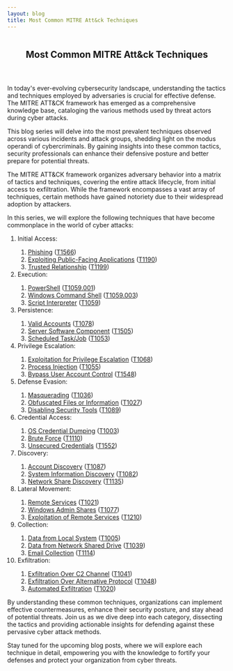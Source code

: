 ```yaml
---
layout: blog
title: Most Common MITRE Att&ck Techniques
---
```



<div id="main" class="s-content__main large-8 column">
<article class="entry">

<header class="entry__header">

<h2 class="entry__title h1">
    Most Common MITRE Att&ck Techniques
</h2>        
</header>

<div class="entry__content">
<p>In today's ever-evolving cybersecurity landscape, understanding the tactics and techniques employed by adversaries is crucial for effective defense. The MITRE ATT&CK framework has emerged as a comprehensive knowledge base, cataloging the various methods used by threat actors during cyber attacks.</p>
 
<p>This blog series will delve into the most prevalent techniques observed across various incidents and attack groups, shedding light on the modus operandi of cybercriminals. By gaining insights into these common tactics, security professionals can enhance their defensive posture and better prepare for potential threats.</p>

<p>The MITRE ATT&CK framework organizes adversary behavior into a matrix of tactics and techniques, covering the entire attack lifecycle, from initial access to exfiltration. While the framework encompasses a vast array of techniques, certain methods have gained notoriety due to their widespread adoption by attackers.</p>

<p>In this series, we will explore the following techniques that have become commonplace in the world of cyber attacks:
<ol>
    <li>Initial Access:</li>
    <ol>
        <li><a href="../26/Phishing.html">Phishing</a> (<a href="https://attack.mitre.org/techniques/T1566/">T1566</a>)</li>
        <li><a href="../27/Exploiting_Public-Facing_Apps.html">Exploiting Public-Facing Applications</a> (<a href="https://attack.mitre.org/techniques/T1190/">T1190</a>)</li>
        <li><a href="../28/Trusted_Relationship.html">Trusted Relationship</a> (<a href="https://attack.mitre.org/techniques/T1199/">T1199</a>)</li>
    </ol>
    <li>Execution:</li>
    <ol>
        <li><a href="../29/PowerShell.html">PowerShell</a> (<a href="https://attack.mitre.org/techniques/T1059/001/">T1059.001</a>)</li>
        <li><a href="../../04/01/Windows_Command_Shell.html">Windows Command Shell</a> (<a href="https://attack.mitre.org/techniques/T1059/003/">T1059.003</a>)</li>
        <li><a href="../../04/02/Command_and_Shell.html">Script Interpreter</a> (<a href="https://attack.mitre.org/techniques/T1059/">T1059</a>)</li>
    </ol>
    <li>Persistence:</li>
    <ol>
        <li><a href="../../04/03/Valid_Accounts.html">Valid Accounts</a> (<a href="https://attack.mitre.org/techniques/T1078/">T1078</a>)</li>
        <li><a href="../../04/09/Server_Software_Component.html">Server Software Component</a> (<a href="https://attack.mitre.org/techniques/T1505/">T1505</a>)</li>
        <li><a href="../../04/10/Scheduled_taks_Job.html">Scheduled Task/Job</a> (<a href="https://attack.mitre.org/techniques/T1053/">T1053</a>)</li>
    </ol>
    <li>Privilege Escalation:</li>
    <ol>
        <li><a href="../../04/11/Exploitation_for_Privilege_Escalation.html">Exploitation for Privilege Escalation</a> (<a href="https://attack.mitre.org/techniques/T1068/">T1068</a>)</li>
        <li><a href="../../04/15/Process_Injection.html">Process Injection</a> (<a href="https://attack.mitre.org/techniques/T1055/">T1055</a>)</li>
        <li><a href="../../04/16/Bypass_User_Account_Control.html">Bypass User Account Control</a> (<a href="https://attack.mitre.org/techniques/T1548/">T1548</a>)</li>
    </ol>
    <li>Defense Evasion:</li>
    <ol>
        <li><a href="../../04/17/Masquerading.html">Masquerading</a> (<a href="https://attack.mitre.org/techniques/T1036/">T1036</a>)</li>
        <li><a href="../../04/18/Obfuscated_Files_or_Information.html">Obfuscated Files or Information</a> (<a href="https://attack.mitre.org/techniques/T1027/">T1027</a>)</li>
        <li><a href="../../05/08/Disabling_Security_Tools.html">Disabling Security Tools</a> (<a href="https://attack.mitre.org/techniques/T1562/001/">T1089</a>)</li>
    </ol>
    <li>Credential Access:</li>
    <ol>
        <li><a href="../../05/13/OS_Credential_Dumping.html">OS Credential Dumping</a> (<a href="https://attack.mitre.org/techniques/T1003/">T1003</a>)</li>
        <li><a href="../../05/16/Brute_Force.html">Brute Force</a> (<a href="https://attack.mitre.org/techniques/T1110/">T1110</a>)</li>
        <li><a href="../../05/17/Unsecure_Credentials.html">Unsecured Credentials</a> (<a href="https://attack.mitre.org/techniques/T1552/">T1552</a>)</li>
    </ol>
    <li>Discovery:</li>
    <ol>
        <li><a href="../../05/21/Account_Discovery.html">Account Discovery</a> (<a href="https://attack.mitre.org/techniques/T1087/">T1087</a>)</li>
        <li><a href="../../05/22/System_Information_Discovery.html">System Information Discovery</a> (<a href="https://attack.mitre.org/techniques/T1082/">T1082</a>)</li>
        <li><a href="../../05/23/Network_Share_Discovery.html">Network Share Discovery</a> (<a href="https://attack.mitre.org/techniques/T1135/">T1135</a>)</li>
    </ol>
    <li>Lateral Movement:</li>
    <ol>
        <li><a href="../../05/24/Remote_Services.html">Remote Services</a> (<a href="https://attack.mitre.org/techniques/T1021/">T1021</a>)</li>
        <li><a href="../../05/28/Windows_Admin_Shares.html">Windows Admin Shares</a> (<a href="https://attack.mitre.org/techniques/T1021/002/">T1077</a>)</li>
        <li><a href="../../05/29/Exploitation_of_Remote_Services.html">Exploitation of Remote Services</a> (<a href="https://attack.mitre.org/techniques/T1210/">T1210</a>)</li>
    </ol>
    <li>Collection:</li>
    <ol>
        <li><a href="../../05/31/Data_From_Local_System.html">Data from Local System</a> (<a href="https://attack.mitre.org/techniques/T1005/">T1005</a>)</li>
        <li><a href="../../06/03/Data_from_Network_Shared_Drive.html">Data from Network Shared Drive</a> (<a href="https://attack.mitre.org/techniques/T1039/">T1039</a>)</li>
        <li><a href="../../06/04/Email_Collection.html">Email Collection</a> (<a href="https://attack.mitre.org/techniques/T1114/">T1114</a>)</li>
    </ol>
    <li>Exfiltration:</li>
    <ol>
        <li><a href="../../06/05/Exfiltration_Over_C2_Channel.html">Exfiltration Over C2 Channel</a> (<a href="https://attack.mitre.org/techniques/T1041/">T1041</a>)</li>
        <li><a href="../../06/06/Exfiltration_Over_Alternative_Protocol.html">Exfiltration Over Alternative Protocol</a> (<a href="https://attack.mitre.org/techniques/T1048/">T1048</a>)</li>
        <li><a href="../../06/07/Automated_Exfiltration.html">Automated Exfiltration</a> (<a href="https://attack.mitre.org/techniques/T1020/">T1020</a>)</li>
    </ol>
</ol></p>
<p>By understanding these common techniques, organizations can implement effective countermeasures, enhance their security posture, and stay ahead of potential threats. Join us as we dive deep into each category, dissecting the tactics and providing actionable insights for defending against these pervasive cyber attack methods.</p>

<p>Stay tuned for the upcoming blog posts, where we will explore each technique in detail, empowering you with the knowledge to fortify your defenses and protect your organization from cyber threats.</p>

</div>
</article> <!-- end entry -->

</div> <!-- end main -->  